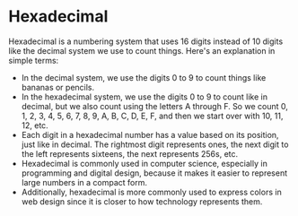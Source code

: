 # Hexadecimal

Hexadecimal is a numbering system that uses 16 digits instead of 10 digits like the decimal system we use to count things. Here's an explanation in simple terms:

* In the decimal system, we use the digits 0 to 9 to count things like bananas or pencils.
* In the hexadecimal system, we use the digits 0 to 9 to count like in decimal, but we also count using the letters A through F. So we count 0, 1, 2, 3, 4, 5, 6, 7, 8, 9, A, B, C, D, E, F, and then we start over with 10, 11, 12, etc.
* Each digit in a hexadecimal number has a value based on its position, just like in decimal. The rightmost digit represents ones, the next digit to the left represents sixteens, the next represents 256s, etc.
* Hexadecimal is commonly used in computer science, especially in programming and digital design, because it makes it easier to represent large numbers in a compact form.
* Additionally, hexadecimal is more commonly used to express colors in web design since it is closer to how technology represents them.
